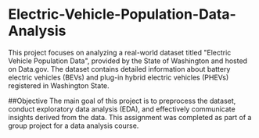 ﻿# Electric-Vehicle-Population-Data-Analysis
 This project focuses on analyzing a real-world dataset titled "Electric Vehicle Population Data", provided by the State of Washington and hosted on Data.gov. The dataset contains detailed information about battery electric vehicles (BEVs) and plug-in hybrid electric vehicles (PHEVs) registered in Washington State.

##Objective
The main goal of this project is to preprocess the dataset, conduct exploratory data analysis (EDA), and effectively communicate insights derived from the data. This assignment was completed as part of a group project for a data analysis course.


